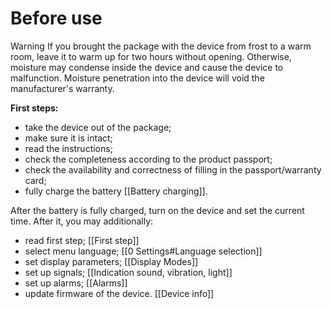 # Before use

Warning If you brought the package with the device from frost to a warm room, leave it to warm up for two hours without opening. Otherwise, moisture may condense inside the device and cause the device to malfunction. Moisture penetration into the device will void the manufacturer's warranty.



**First steps:**

* take the device out of the package;
* make sure it is intact;
* read the instructions;
* check the completeness according to the product passport;
* check the availability and correctness of filling in the passport/warranty card;
* fully charge the battery \[\[Battery charging]].

After the battery is fully charged, turn on the device and set the current time. After it, you may additionally:

* read first step; \[\[First step]]
* select menu language; \[\[0 Settings#Language selection]]
* set display parameters; \[\[Display Modes]]
* set up signals; \[\[Indication sound, vibration, light]]
* set up alarms; \[\[Alarms]]
* update firmware of the device. \[\[Device info]]
